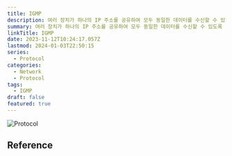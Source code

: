 ```yaml
---
title: IGMP
description: 여러 장치가 하나의 IP 주소를 공유하여 모두 동일한 데이터를 수신할 수 있도록 하는 네트워크 계층 프로토콜
summary: 여러 장치가 하나의 IP 주소를 공유하여 모두 동일한 데이터를 수신할 수 있도록 하는 네트워크 계층 프로토콜
linkTitle: IGMP
date: 2023-11-12T10:24:17.057Z
lastmod: 2024-01-03T22:50:15
series:
  - Protocol
categories:
  - Network
  - Protocol
tags:
  - IGMP
draft: false
featured: true
---
```


![Protocol](media/images/protocol.png "http://www.tcpipguide.com/free/t_TCPIPProtocols.htm")

## Reference
